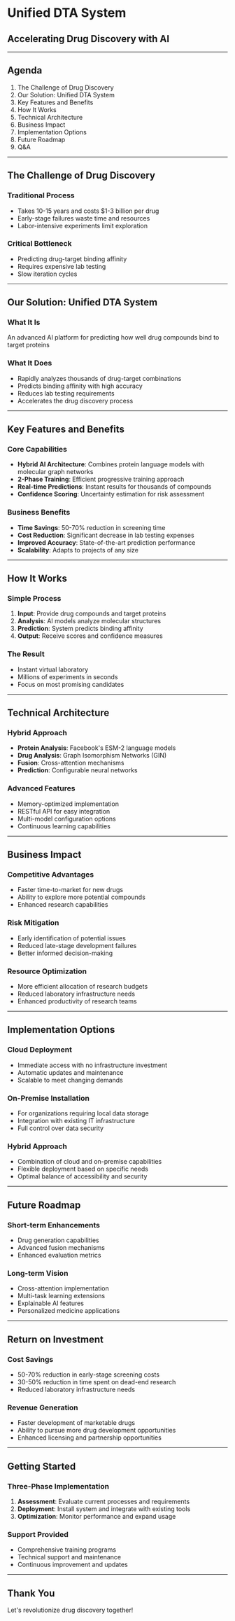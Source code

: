 # Unified DTA System
## Accelerating Drug Discovery with AI

---

## Agenda

1. The Challenge of Drug Discovery
2. Our Solution: Unified DTA System
3. Key Features and Benefits
4. How It Works
5. Technical Architecture
6. Business Impact
7. Implementation Options
8. Future Roadmap
9. Q&A

---

## The Challenge of Drug Discovery

### Traditional Process
- Takes 10-15 years and costs $1-3 billion per drug
- Early-stage failures waste time and resources
- Labor-intensive experiments limit exploration

### Critical Bottleneck
- Predicting drug-target binding affinity
- Requires expensive lab testing
- Slow iteration cycles

---

## Our Solution: Unified DTA System

### What It Is
An advanced AI platform for predicting how well drug compounds bind to target proteins

### What It Does
- Rapidly analyzes thousands of drug-target combinations
- Predicts binding affinity with high accuracy
- Reduces lab testing requirements
- Accelerates the drug discovery process

---

## Key Features and Benefits

### Core Capabilities
- **Hybrid AI Architecture**: Combines protein language models with molecular graph networks
- **2-Phase Training**: Efficient progressive training approach
- **Real-time Predictions**: Instant results for thousands of compounds
- **Confidence Scoring**: Uncertainty estimation for risk assessment

### Business Benefits
- **Time Savings**: 50-70% reduction in screening time
- **Cost Reduction**: Significant decrease in lab testing expenses
- **Improved Accuracy**: State-of-the-art prediction performance
- **Scalability**: Adapts to projects of any size

---

## How It Works

### Simple Process
1. **Input**: Provide drug compounds and target proteins
2. **Analysis**: AI models analyze molecular structures
3. **Prediction**: System predicts binding affinity
4. **Output**: Receive scores and confidence measures

### The Result
- Instant virtual laboratory
- Millions of experiments in seconds
- Focus on most promising candidates

---

## Technical Architecture

### Hybrid Approach
- **Protein Analysis**: Facebook's ESM-2 language models
- **Drug Analysis**: Graph Isomorphism Networks (GIN)
- **Fusion**: Cross-attention mechanisms
- **Prediction**: Configurable neural networks

### Advanced Features
- Memory-optimized implementation
- RESTful API for easy integration
- Multi-model configuration options
- Continuous learning capabilities

---

## Business Impact

### Competitive Advantages
- Faster time-to-market for new drugs
- Ability to explore more potential compounds
- Enhanced research capabilities

### Risk Mitigation
- Early identification of potential issues
- Reduced late-stage development failures
- Better informed decision-making

### Resource Optimization
- More efficient allocation of research budgets
- Reduced laboratory infrastructure needs
- Enhanced productivity of research teams

---

## Implementation Options

### Cloud Deployment
- Immediate access with no infrastructure investment
- Automatic updates and maintenance
- Scalable to meet changing demands

### On-Premise Installation
- For organizations requiring local data storage
- Integration with existing IT infrastructure
- Full control over data security

### Hybrid Approach
- Combination of cloud and on-premise capabilities
- Flexible deployment based on specific needs
- Optimal balance of accessibility and security

---

## Future Roadmap

### Short-term Enhancements
- Drug generation capabilities
- Advanced fusion mechanisms
- Enhanced evaluation metrics

### Long-term Vision
- Cross-attention implementation
- Multi-task learning extensions
- Explainable AI features
- Personalized medicine applications

---

## Return on Investment

### Cost Savings
- 50-70% reduction in early-stage screening costs
- 30-50% reduction in time spent on dead-end research
- Reduced laboratory infrastructure needs

### Revenue Generation
- Faster development of marketable drugs
- Ability to pursue more drug development opportunities
- Enhanced licensing and partnership opportunities

---

## Getting Started

### Three-Phase Implementation
1. **Assessment**: Evaluate current processes and requirements
2. **Deployment**: Install system and integrate with existing tools
3. **Optimization**: Monitor performance and expand usage

### Support Provided
- Comprehensive training programs
- Technical support and maintenance
- Continuous improvement and updates

---

## Thank You



Let's revolutionize drug discovery together!